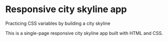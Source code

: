 # Responsive city skyline app

Practicing CSS variables by building a city skyline

This is a single-page responsive city skyline app built with HTML and CSS.
